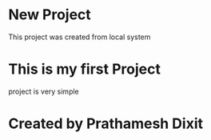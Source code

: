 # New Project

This project was created from local system 

# This is my first Project 

project is very simple 

# Created by Prathamesh Dixit 